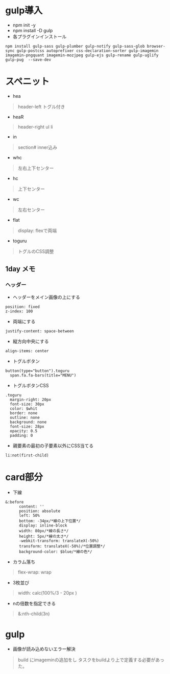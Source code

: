 # gulp導入
- npm init -y
- npm install -D gulp
- 各プラグインインストール
```
npm install gulp-sass gulp-plumber gulp-notify gulp-sass-glob browser-sync gulp-postcss autoprefixer css-declaration-sorter gulp-imagemin imagemin-pngquant imagemin-mozjpeg gulp-ejs gulp-rename gulp-uglify gulp-pug  --save-dev
```
# スペニット
- hea
>header-left トグル付き
- heaR
>header-right ul li
- in
>section#  inner込み
- whc
>左右上下センター
- hc
>上下センター
- wc
>左右センター
- flat
>display: flexで両端
- toguru
>トグルのCSS調整
## 1day メモ
### ヘッダー
- ヘッダーをメイン画像の上にする
```
position: fixed
z-index: 100
```
- 両端にする
```
justify-content: space-between
```
- 縦方向中央にする
```
align-items: center
```
- トグルボタン
```
button(type="button").toguru
  span.fa.fa-bars(title="MENU")
```
- トグルボタンCSS
```
.toguru
  margin-right: 20px
  font-size: 30px
  color: $whit
  border: none
  outline: none
  background: none
  font-size: 28px
  opacity: 0.5
  padding: 0
```
- 親要素の最初の子要素以外にCSS当てる
```
li:not(first-child)
```
# card部分
- 下線
```
&:before
      content: ''
      position: absolute
      left: 50%
      bottom: -34px/*線の上下位置*/
      display: inline-block
      width: 80px/*線の長さ*/
      height: 5px/*線の太さ*/
      -webkit-transform: translateX(-50%)
      transform: translateX(-50%)/*位置調整*/
      background-color: $blue/*線の色*/
```
- カラム落ち
>flex-wrap: wrap
- 3枚並び
>width: calc(100%/3 - 20px )
- nの倍数を指定できる
>&:nth-child(3n)
# gulp
- 画像が読み込めないエラー解決
>build にimageminの追加をし
>タスクをbuildより上で定義する必要があった。
